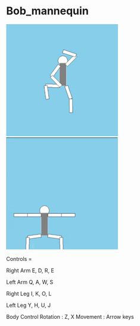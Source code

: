 # Bob_mannequin
<img src="https://github.com/IamLee99/Bob_mannequin/blob/main/BOBGIF.gif" width="300" height="300"/>


<img src="https://github.com/IamLee99/Bob_mannequin/blob/main/New_BOB.gif" width="300" height="300"/>


Controls =

  Right Arm 
    E, D, R, E

  Left Arm 
    Q, A, W, S
    
  Right Leg 
    I, K, O, L
    
  Left Leg
    Y, H, U, J
    
  Body Control 
    Rotation : Z, X
    Movement : Arrow keys
